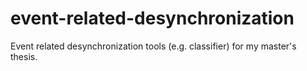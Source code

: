 event-related-desynchronization
===============================

Event related desynchronization tools (e.g. classifier) for my master's thesis.
